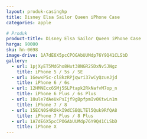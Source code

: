 ```yaml
---
layout: produk-casinghp
title: Disney Elsa Sailor Queen iPhone Case
categories: apple

# Produk
product-title: Disney Elsa Sailor Queen iPhone Case
harga: 90000
sku: hn-0698
image-drive: 1A7dE6X5pcCPOGAbUUMdp76Y9Q41CLSbD
gallery:
  - url: 1pjXyET5MdGho8Hut38NGR2SDxNv5JNgz
    title: iPhone 5 / 5s / SE
  - url: 1GewxP5c-cl8kzRPjqwri37wCyQzueJjd
    title: iPhone 6 / 6s
  - url: 12HMNEcx6SMj5SLPtapk2RkNafvM7op_n
    title: iPhone 6 Plus / 6s Plus
  - url: 10ule7dAeUxPsIjf9gBpfpmIv0KtwLn1m
    title: iPhone 7 / 8
  - url: 15ECN0S4ROkkI9dCSBQLTEl5Quk9RfQA8
    title: iPhone 7 Plus / 8 Plus
  - url: 1A7dE6X5pcCPOGAbUUMdp76Y9Q41CLSbD
    title: iPhone X
---
```


